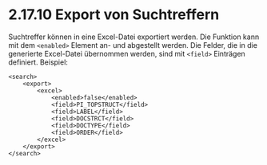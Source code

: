 # 2.17.10 Export von Suchtreffern

Suchtreffer können in eine Excel-Datei exportiert werden. Die Funktion kann mit dem `<enabled>` Element an- und abgestellt werden. Die Felder, die in die generierte Excel-Datei übernommen werden, sind mit `<field>` Einträgen definiert. Beispiel:

```markup
<search>
    <export>
        <excel>
            <enabled>false</enabled>
            <field>PI_TOPSTRUCT</field>
            <field>LABEL</field>
            <field>DOCSTRCT</field>
            <field>DOCTYPE</field>
            <field>ORDER</field>
        </excel>
    </export>
</search>
```

